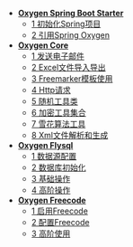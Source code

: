 * [**Oxygen Spring Boot Starter**]()
    * [1 初始化Spring项目](/1-1-初始化Spring项目.md)
    * [2 引用Spring Oxygen](/1-2-引用Spring-Oxygen.md)
* [**Oxygen Core**]()
    * [1 发送电子邮件](/2-1-发送电子邮件.md)
    * [2 Excel文件导入导出](/2-2-Excel文件导入导出.md)
    * [3 Freemarker模板使用]()
    * [4 Http请求]()
    * [5 随机工具类]()
    * [6 加密工具集合]()
    * [7 雪花算法工具]()
    * [8 Xml文件解析和生成]()
* [**Oxygen Flysql**]()
    * [1 数据源配置](3-1-数据源配置.md)
    * [2 数据库初始化](3-2-数据库初始化.md)
    * [3 基础操作](3--Oxygen-Flysql.md)
    * [4 高阶操作]()
* [**Oxygen Freecode**]()
    * [1 启用Freecode](4-1-启用Freecode.md)
    * [2 配置Freecode](4-2-配置Freecode.md)
    * [3 高阶使用](4-3-高阶使用.md)

